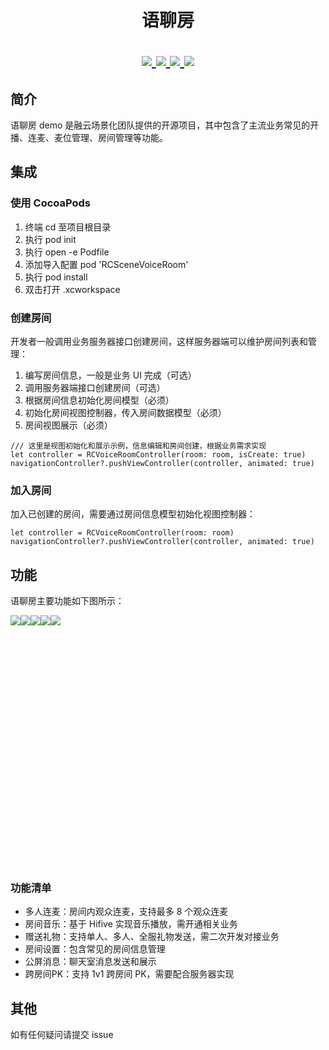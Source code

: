 <h1 align="center"> 语聊房 </h>

<p align="center">
<a href="https://github.com/rongcloud/rongcloud-scene-voice-room-ios">
<img src="https://img.shields.io/cocoapods/v/RCSceneVoiceRoom.svg?style=flat">
</a>

<a href="https://github.com/rongcloud/rongcloud-scene-voice-room-ios">
<img src="https://img.shields.io/cocoapods/l/RCSceneVoiceRoom.svg?style=flat">
</a>

<a href="https://github.com/rongcloud/rongcloud-scene-voice-room-ios">
<img src="https://img.shields.io/cocoapods/p/RCSceneVoiceRoom.svg?style=flat">
</a>

<a href="https://github.com/rongcloud/rongcloud-scene-voice-room-ios">
<img src="https://img.shields.io/badge/%20in-swift%205-orange.svg">
</a>

</p>

## 简介

语聊房 demo 是融云场景化团队提供的开源项目，其中包含了主流业务常见的开播、连麦、麦位管理、房间管理等功能。

## 集成

### 使用 CocoaPods
1. 终端 cd 至项目根目录
2. 执行 pod init
3. 执行 open -e Podfile
4. 添加导入配置 pod 'RCSceneVoiceRoom'
5. 执行 pod install
6. 双击打开 .xcworkspace

### 创建房间

开发者一般调用业务服务器接口创建房间，这样服务器端可以维护房间列表和管理：
1. 编写房间信息，一般是业务 UI 完成（可选）
2. 调用服务器端接口创建房间（可选）
3. 根据房间信息初始化房间模型（必须）
4. 初始化房间视图控制器，传入房间数据模型（必须）
5. 房间视图展示（必须）

```
/// 这里是视图初始化和展示示例，信息编辑和房间创建，根据业务需求实现
let controller = RCVoiceRoomController(room: room, isCreate: true)
navigationController?.pushViewController(controller, animated: true)
```

### 加入房间

加入已创建的房间，需要通过房间信息模型初始化视图控制器：

```
let controller = RCVoiceRoomController(room: room)
navigationController?.pushViewController(controller, animated: true)
```

## 功能

语聊房主要功能如下图所示：

<div style="display:flex;flex=1;overflow: scroll;height:400px">
<img src="https://tva1.sinaimg.cn/large/e6c9d24ely1h182tc468fj20af0ijq4a.jpg">
<img src="https://tva1.sinaimg.cn/large/e6c9d24ely1h182xszyydj20af0ijq3v.jpg">
<img src="https://tva1.sinaimg.cn/large/e6c9d24ely1h182u9yw13j20af0ij0tq.jpg">
<img src="https://tva1.sinaimg.cn/large/e6c9d24ely1h182wvnukbj20af0ij75a.jpg">
<img src="https://tva1.sinaimg.cn/large/e6c9d24ely1h182xeppm1j20af0ijgmp.jpg">
</div>


### 功能清单
- 多人连麦：房间内观众连麦，支持最多 8 个观众连麦
- 房间音乐：基于 Hifive 实现音乐播放，需开通相关业务
- 赠送礼物：支持单人、多人、全服礼物发送，需二次开发对接业务
- 房间设置：包含常见的房间信息管理
- 公屏消息：聊天室消息发送和展示
- 跨房间PK：支持 1v1 跨房间 PK，需要配合服务器实现

## 其他
如有任何疑问请提交 issue
